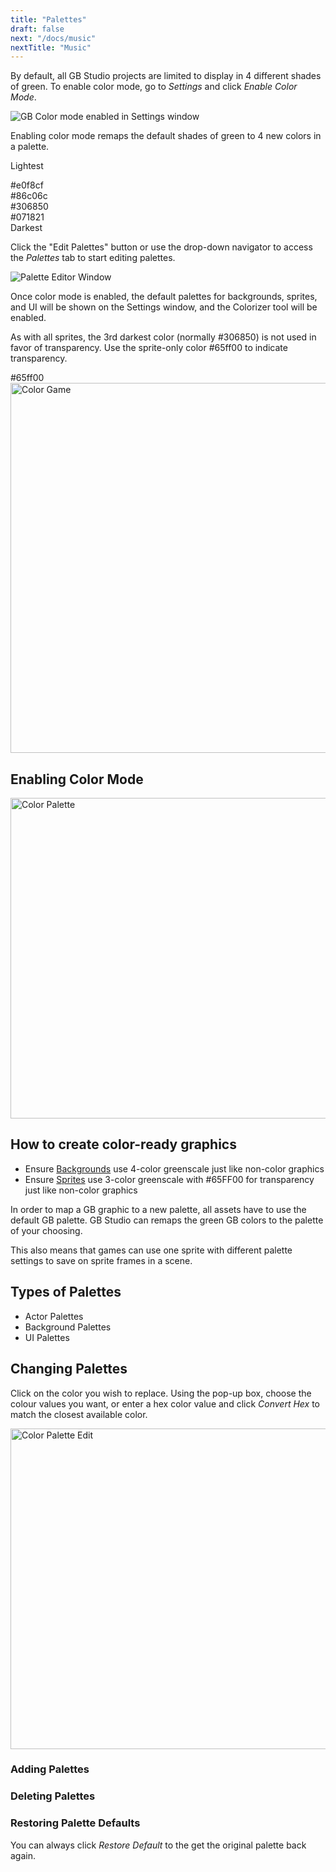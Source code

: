 ```yaml
---
title: "Palettes"
draft: false
next: "/docs/music"
nextTitle: "Music"
---
```

By default, all GB Studio projects are limited to display in 4 different shades of green. To enable color mode, go to _Settings_ and click _Enable Color Mode_.

![GB Color mode enabled in Settings window]()

Enabling color mode remaps the default shades of green to 4 new colors in a palette.

Lightest
<div><div class="Swatch" style="background:#e0f8cf;"></div><div class="SwatchLabel">#e0f8cf</div></div>
<div><div class="Swatch" style="background:#86c06c;"></div><div class="SwatchLabel">#86c06c</div></div>
<div><div class="Swatch" style="background:#306850;"></div><div class="SwatchLabel">#306850</div></div>
<div><div class="Swatch" style="background:#071821;"></div><div class="SwatchLabel">#071821</div></div>
Darkest

Click the "Edit Palettes" button or use the drop-down navigator to access the _Palettes_ tab to start editing palettes.

![Palette Editor Window]()

Once color mode is enabled, the default palettes for backgrounds, sprites, and UI will be shown on the Settings window, and the Colorizer tool will be enabled.

As with all sprites, the 3rd darkest color (normally #306850) is not used in favor of transparency. Use the sprite-only color #65ff00 to indicate transparency. 

<div><div class="Swatch" style="background:#65ff00;"></div><div class="SwatchLabel">#65ff00</div></div>

<img title="Color Game" src="/img/screenshots/color-game.png" width="592">

## Enabling Color Mode

<img title="Color Palette" src="/img/screenshots/color-palette.png" width="513">

## How to create color-ready graphics
- Ensure [Backgrounds](/docs/backgrounds) use 4-color greenscale just like non-color graphics
- Ensure [Sprites](/docs/sprites) use 3-color greenscale with #65FF00 for transparency just like non-color graphics

In order to map a GB graphic to a new palette, all assets have to use the default GB palette. GB Studio can remaps the green GB colors to the palette of your choosing.

This also means that games can use one sprite with different palette settings to save on sprite frames in a scene.

## Types of Palettes

- Actor Palettes
- Background Palettes
- UI Palettes

## Changing Palettes

Click on the color you wish to replace. Using the pop-up box, choose the colour values you want, or enter a hex color value and click _Convert Hex_ to match the closest available color.

<img title="Color Palette Edit" src="/img/screenshots/color-palette-edit.png" width="513">

### Adding Palettes

### Deleting Palettes

### Restoring Palette Defaults

You can always click _Restore Default_ to the get the original palette back again.
